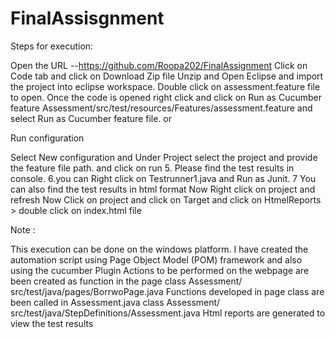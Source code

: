 # FinalAssisgnment


Steps for execution:

Open the URL --https://github.com/Roopa202/FinalAssignment
Click on Code tab and click on Download Zip file
Unzip and Open Eclipse and import the project into eclipse workspace.
Double click on assessment.feature file to open.
Once the code is opened right click and click on Run as Cucumber feature Assessment/src/test/resources/Features/assessment.feature and select Run as Cucumber feature file.
or

Run configuration

Select New configuration and Under Project select the project and provide the feature file path. and click on run 5. Please find the test results in console.
6.you can Right click on Testrunner1.java and Run as Junit.
7 You can also find the test results in html format
    Now Right click on project and refresh 
    Now Click on project and click on Target and click on HtmelReports > double click on index.html file
 
Note :

This execution can be done on the windows platform.
I have created the automation script using Page Object Model (POM) framework and also using the cucumber Plugin
Actions to be performed on the webpage are been created as function in the page class Assessment/ src/test/java/pages/BorrwoPage.java
Functions developed in page class are been called in Assessment.java class
Assessment/ src/test/java/StepDefinitions/Assessment.java
Html reports are generated to view the test results
